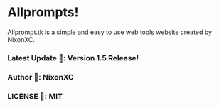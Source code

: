 
<h1>Allprompts!</h1>

Allprompt.tk is a simple and easy to use web tools website created by NixonXC.

<h3>Latest Update 🏴: Version 1.5 Release!</h3>

<h3>Author 🍎: NixonXC<h3>

<h3>LICENSE 📕: MIT</h3>
